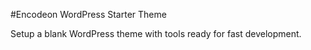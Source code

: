 #Encodeon WordPress Starter Theme

Setup a blank WordPress theme with tools ready for fast development.